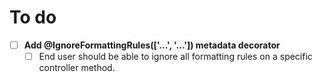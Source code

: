 # To do

- [ ] **Add @IgnoreFormattingRules(['...', '...']) metadata decorator**
  - [ ] End user should be able to ignore all formatting rules on a specific controller method. 